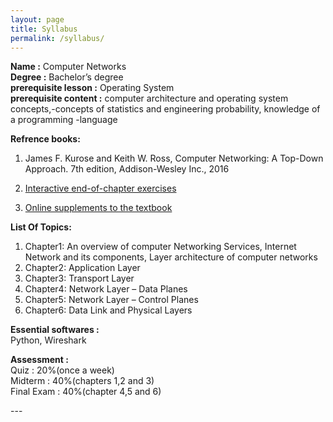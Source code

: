 ```yaml
---
layout: page
title: Syllabus
permalink: /syllabus/
---
```


<div>
<b>Name :</b>  Computer Networks<br>
<b>Degree :</b> Bachelor’s degree<br>
<b>prerequisite lesson :</b> Operating System<br>
<b>prerequisite content :</b> computer architecture and operating system concepts,-concepts of statistics and engineering probability, knowledge of a programming -language<br>


<b>Refrence books:</b><br>
1. James F. Kurose and Keith W. Ross, Computer Networking: A Top-Down Approach. 7th edition, Addison-Wesley Inc., 2016<br>

2. [Interactive end-of-chapter exercises]({%http://gaia.cs.umass.edu/kurose_ross/interactive/%})<br>

3. [Online supplements to the textbook](https://media.pearsoncmg.com/bc/abp/cs-resources/#product,isbn=0133594149)<br>
 

<b>List Of Topics:</b><br>
1. Chapter1: An overview of computer Networking Services, Internet Network and its components, Layer architecture of computer networks<br>
2. Chapter2: Application Layer<br>
3. Chapter3: Transport Layer<br>
4. Chapter4: Network Layer – Data Planes<br>
5. Chapter5: Network Layer – Control Planes<br>
6. Chapter6: Data Link and Physical Layers<br>


<b>Essential softwares :</b><br>
Python, Wireshark<br>


<b>Assessment :</b><br>
Quiz : 20%(once a week)<br>
Midterm : 40%(chapters 1,2 and 3)<br>
Final Exam : 40%(chapter 4,5 and 6)<br>
</div>
---